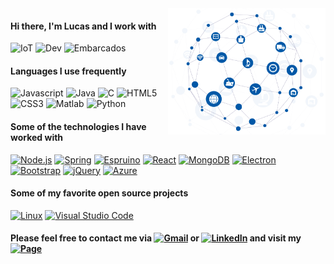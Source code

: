 <img align='right' src="https://github.com/lucaslui/lucaslui/blob/master/iot11-development.gif" width=50%>

#### Hi there, I'm Lucas and I work with

![IoT](https://img.shields.io/badge/-Internet%20of%20Things-ffa804?style=flat)
![Dev](https://img.shields.io/badge/-Software%20Development-4d008f?style=flat)
![Embarcados](https://img.shields.io/badge/-Embedded%20Systems-D14836?style=flat)

#### Languages I use frequently

![Javascript](https://img.shields.io/badge/-JavaScript-ffa804?style=flat&logo=javascript&logoColor=white)
![Java](https://img.shields.io/badge/-Java-D14836?style=flat&logo=java&logoColor=white) 
![C](https://img.shields.io/badge/-C%20&%20C++-0077B5?style=flat&logo=c%2b%2b&logoColor=white)
![HTML5](https://img.shields.io/badge/-HTML-E34F26?style=flat&logo=html5&logoColor=white)
![CSS3](https://img.shields.io/badge/-CSS-1572B6?style=flat&logo=css3&logoColor=white) 
![Matlab](https://img.shields.io/badge/-Matlab-0076A8?style=flat&logo=mathworks&logoColor=white) 
![Python](https://img.shields.io/badge/-Python-4d008f?style=flat&logo=python&logoColor=white) 

#### Some of the technologies I have worked with

[![Node.js](https://img.shields.io/badge/-Node.js-339933?style=flat&logo=node.js&logoColor=white)](https://nodejs.org/en/)
[![Spring](https://img.shields.io/badge/-Spring-6DB33F?style=flat&logo=spring&logoColor=white)]()
[![Espruino](https://img.shields.io/badge/-Espruino-00979D?style=flat&logo=arduino&logoColor=white)](https://www.espruino.com/)
[![React](https://img.shields.io/badge/-React-171F2C?style=flat&logo=react&logoColor=white)]()
[![MongoDB](https://img.shields.io/badge/-MongoDB-47A248?style=flat&logo=mongodb&logoColor=white)](https://www.mongodb.com/)
[![Electron](https://img.shields.io/badge/-Electron-47848F?style=flat&logo=electron&logoColor=white)](https://www.electronjs.org/)
[![Bootstrap](https://img.shields.io/badge/-Bootstrap-563D7C?style=flat&logo=bootstrap&logoColor=white)]()
[![jQuery](https://img.shields.io/badge/-jQuery-0769AD?style=flat&logo=jQuery&logoColor=white)]()
[![Azure](https://img.shields.io/badge/-Microsoft%20Azure-0089D6?style=flat&logo=microsoft-azure&logoColor=white)]()

#### Some of my favorite open source projects

[![Linux](https://img.shields.io/badge/-Linux-D14836?style=flat&logo=linux&logoColor=white)]()
[![Visual Studio Code](https://img.shields.io/badge/-VSCode-007ACC?style=flat&logo=visual-studio-code&logoColor=white)](https://github.com/microsoft/vscode)

#### Please feel free to contact me via [![Gmail](https://img.shields.io/badge/-Email-D14836?style=flat&logo=gmail&logoColor=white)](mailto:lucasluimotta@gmail.com) or [![LinkedIn](https://img.shields.io/badge/-Linkedin-0077B5?style=flat&logo=linkedin&logoColor=white)](https://www.linkedin.com/in/lucas-lui-motta-eng/) and visit my [![Page](https://img.shields.io/badge/-Page-000000?style=flat&logo=houzz&logoColor=white)](https://lucaslui.github.io/personal-page/)
